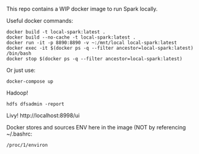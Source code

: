
This repo contains a WIP docker image to run Spark locally.

Useful docker commands:

```
docker build -t local-spark:latest .
docker build --no-cache -t local-spark:latest .
docker run -it -p 8890:8890 -v ~:/mnt/local local-spark:latest
docker exec -it $(docker ps -q --filter ancestor=local-spark:latest) /bin/bash
docker stop $(docker ps -q --filter ancestor=local-spark:latest)
```

Or just use:

```
docker-compose up
```

Hadoop!  
```
hdfs dfsadmin -report
```

Livy!
http://localhost:8998/ui

Docker stores and sources ENV here in the image (NOT by referencing ~/.bashrc:
```angular2html
/proc/1/environ
```